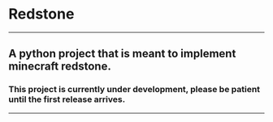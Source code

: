 
# Redstone

_______________________________________________________________________________________________________________

## A python project that is meant to implement minecraft redstone.

### This project is currently under development, please be patient until the first release arrives.
_______________________________________________________________________________________________________________
